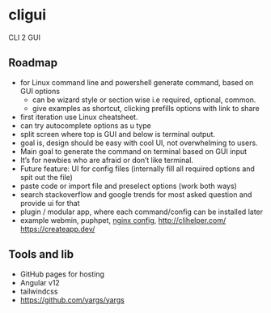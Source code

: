 # cligui
CLI 2 GUI

## Roadmap
- for Linux command line and powershell generate command, based on GUI options
  - can be wizard style or section wise i.e required, optional, common.
  - give examples as shortcut, clicking prefills options with link to share
- first iteration use Linux cheatsheet.
- can try autocomplete options as u type
- split screen where top is GUI and below is terminal output.
- goal is, design should be easy with cool UI, not overwhelming to users.
- Main goal to generate the command on terminal based on GUI input
- It’s for newbies who are afraid or don’t like terminal.
- Future feature: UI for config files (internally fill all required options and spit out the file)
- paste code or import file and preselect options (work both ways)
- search stackoverflow and google trends for most asked question and provide ui for that
- plugin / modular app, where each command/config can be installed later
- example webmin, puphpet, [nginx config](https://www.digitalocean.com/community/tools/nginx), http://clihelper.com/ https://createapp.dev/
## Tools and lib
- GitHub pages for hosting
- Angular v12
- tailwindcss
- https://github.com/yargs/yargs
